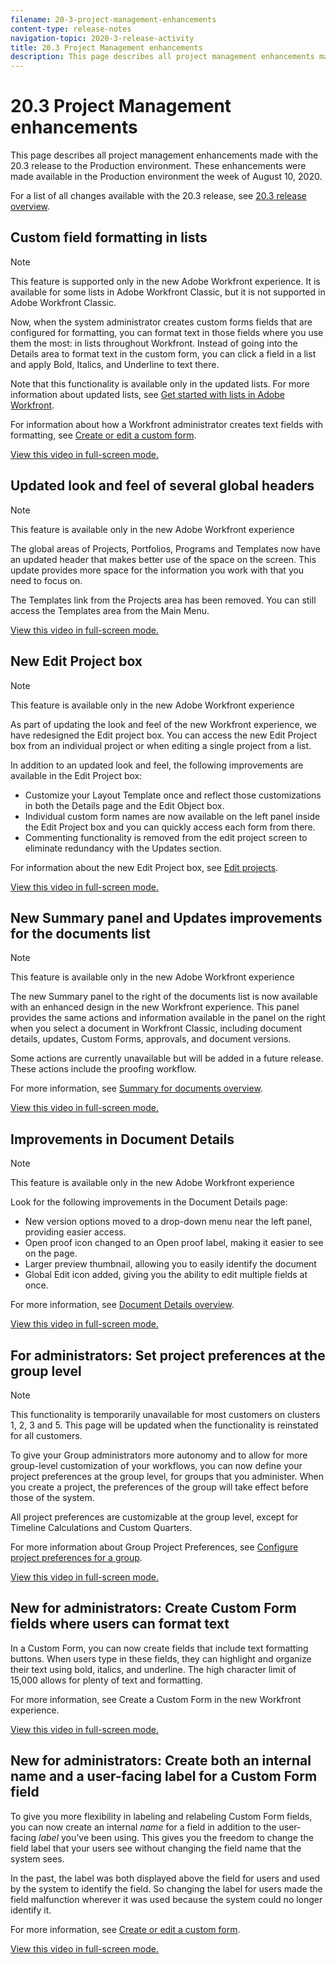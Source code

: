 ```yaml
---
filename: 20-3-project-management-enhancements
content-type: release-notes
navigation-topic: 2020-3-release-activity
title: 20.3 Project Management enhancements
description: This page describes all project management enhancements made with the 20.3 release to the Production environment. These enhancements were made available in the Production environment the week of August 10, 2020.
---
```


# 20.3 Project Management enhancements

This page describes all project management enhancements made with the 20.3 release to the Production environment. These enhancements were made available in the Production environment the week of August 10, 2020.

For a list of all changes available with the 20.3 release, see [20.3 release overview](../../../product-announcements/product-releases/20.3-release-activity/20.3-release-overview.md).

## Custom field formatting in lists

>[!NOTE]
>
>This feature is supported only in the new Adobe Workfront experience. It is available for some lists in Adobe Workfront Classic, but it is not supported in Adobe Workfront Classic.

Now, when the system administrator creates custom forms fields that are configured for formatting, you can format text in those fields where you use them the most: in lists throughout Workfront. Instead of going into the Details area to format text in the custom form, you can click a field in a list and apply Bold, Italics, and Underline to text there.

Note that this functionality is available only in the updated lists. For more information about updated lists, see [Get started with lists in Adobe Workfront](../../../workfront-basics/navigate-workfront/use-lists/view-items-in-a-list.md).

For information about how a Workfront administrator creates text fields with formatting, see [Create or edit a custom form](../../../administration-and-setup/customize-workfront/create-manage-custom-forms/create-or-edit-a-custom-form.md).

<!--WRITER
<iframe class="vimeo-player_0" src="assets/434818101?" frameborder="0" allowfullscreen="1" width="560px" height="315px"></iframe>
-->

[View this video in full-screen mode.](https://vimeo.com/434818101/35b3eba8f7)

## Updated look and feel of several global headers

>[!NOTE]
>
>This feature is available only in the new Adobe Workfront experience

The global areas of Projects, Portfolios, Programs and Templates now have an updated header that makes better use of the space on the screen. This update provides more space for the information you work with that you need to focus on.

The Templates link from the Projects area has been removed. You can still access the Templates area from the Main Menu.

<!--WRITER
<iframe class="vimeo-player_0" src="assets/430816911?" frameborder="0" allowfullscreen="1" width="560px" height="315px"></iframe>
-->

[View this video in full-screen mode.](https://vimeo.com/430816911/6a80ede459)

## New Edit Project box

>[!NOTE]
>
>This feature is available only in the new Adobe Workfront experience

As part of updating the look and feel of the new Workfront experience, we have redesigned the Edit project box. You can access the new Edit Project box from an individual project or when editing a single project from a list.

In addition to an updated look and feel, the following improvements are available in the Edit Project box:

* Customize your Layout Template once and reflect those customizations in both the Details page and the Edit Object box.
* Individual custom form names are now available on the left panel inside the Edit Project box and you can quickly access each form from there.
* Commenting functionality is removed from the edit project screen to eliminate redundancy with the Updates section.

<!--
<p data-mc-conditions="QuicksilverOrClassic.Draft mode">For information about the new Edit Box box, see “New Edit Object box” (NEW ARTICLE, LINK LATER!!).</p>
-->

For information about the new Edit Project box, see [Edit projects](../../../manage-work/projects/manage-projects/edit-projects.md).

<!--WRITER
<iframe class="vimeo-player_0" src="assets/430814318?" frameborder="0" allowfullscreen="1" width="560px" height="315px"></iframe>
-->

[View this video in full-screen mode.](https://vimeo.com/430814318/4b5e8e2bbf)

## New Summary panel and Updates improvements for the documents list

>[!NOTE]
>
>This feature is available only in the new Adobe Workfront experience

The new Summary panel to the right of the documents list is now available with an enhanced design in the new Workfront experience. This panel provides the same actions and information available in the panel on the right when you select a document in Workfront Classic, including document details, updates, Custom Forms, approvals, and document versions.

Some actions are currently unavailable but will be added in a future release. These actions include the proofing workflow.

For more information, see [Summary for documents overview](../../../documents/managing-documents/summary-for-documents.md).

<!--WRITER
<iframe class="vimeo-player_0" src="assets/434793918?" frameborder="0" allowfullscreen="1" width="560px" height="315px"></iframe>
-->

[View this video in full-screen mode.](https://vimeo.com/434793918/1fe4743845)

## Improvements in Document Details

>[!NOTE]
>
>This feature is available only in the new Adobe Workfront experience

Look for the following improvements in the Document Details page:

* New version options moved to a drop-down menu near the left panel, providing easier access.
* Open proof icon changed to an Open proof label, making it easier to see on the page.
* Larger preview thumbnail, allowing you to easily identify the document
* Global Edit icon added, giving you the ability to edit multiple fields at once.

For more information, see [Document Details overview](../../../documents/managing-documents/document-details-overview.md).

<!--WRITER
<iframe class="vimeo-player_0" src="assets/434794293?" frameborder="0" allowfullscreen="1" width="560px" height="315px"></iframe>
-->

[View this video in full-screen mode.](https://vimeo.com/434794293/30304e155f)

## For administrators:&nbsp;Set project preferences at the group level

>[!NOTE]
>
>This functionality is temporarily unavailable for most customers on clusters 1, 2, 3 and 5. This page will be updated when the functionality is reinstated for all customers.

To give your Group administrators more autonomy and to allow for more group-level customization of your workflows, you can now define your project preferences at the group level, for groups that you administer. When you create a project, the preferences of the group will take effect before those of the system.

All project preferences are customizable at the group level, except for Timeline Calculations and Custom Quarters.

For more information about Group Project Preferences, see [Configure project preferences for a group](../../../administration-and-setup/manage-groups/create-and-manage-groups/configure-project-preferences-group.md).

<!--WRITER
<iframe class="vimeo-player_0" src="assets/437230282?" frameborder="0" allowfullscreen="1" width="560px" height="315px"></iframe>
-->

[View this video in full-screen mode.](https://vimeo.com/437230282/35f0020656)

## New for administrators: Create Custom Form fields where users can format text

In a Custom Form, you can now create fields that include text formatting buttons. When users type in these fields, they can highlight and organize their text using bold, italics, and underline. The high character limit of 15,000 allows for plenty of text and formatting.

For more information, see Create a Custom Form in the new Workfront experience.

<!--WRITER
<iframe class="vimeo-player_0" src="assets/430167004?" frameborder="0" allowfullscreen="1" width="560px" height="315px"></iframe>
-->

[View this video in full-screen mode.](https://vimeo.com/430167004/473e27bf55)

## New for administrators: Create both an internal name and a user-facing label for a Custom Form field

To give you more flexibility in labeling and relabeling Custom Form fields, you can now create an internal *name* for a field in addition to the user-facing *label* you’ve been using. This gives you the freedom to change the field label that your users see without changing the field name that the system sees.

In the past, the label was both displayed above the field for users and used by the system to identify the field. So changing the label for users made the field malfunction wherever it was used because the system could no longer identify it.

For more information, see [Create or edit a custom form](../../../administration-and-setup/customize-workfront/create-manage-custom-forms/create-or-edit-a-custom-form.md).

<!--WRITER
<iframe class="vimeo-player_0" src="assets/434803095?" frameborder="0" allowfullscreen="1" width="560px" height="315px"></iframe>
-->

[View this video in full-screen mode.](https://vimeo.com/434803095/b6a32d6812) 
